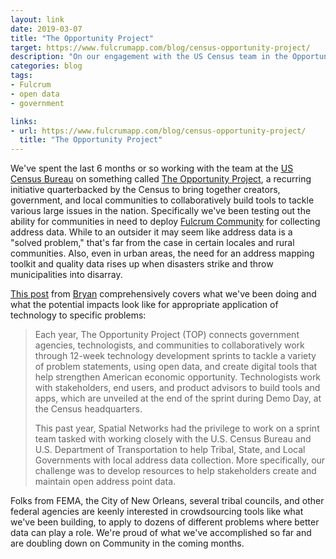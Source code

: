 ```yaml
---
layout: link
date: 2019-03-07
title: "The Opportunity Project"
target: https://www.fulcrumapp.com/blog/census-opportunity-project/
description: "On our engagement with the US Census team in the Opportunity Project."
categories: blog
tags:
- Fulcrum
- open data
- government

links:
- url: https://www.fulcrumapp.com/blog/census-opportunity-project/
  title: "The Opportunity Project"
---
```


We've spent the last 6 months or so working with the team at the [US Census Bureau](https://www.census.gov/ "US Census Bureau") on something called [The Opportunity Project](https://opportunity.census.gov/ "Census Opportunity Project"), a recurring initiative quarterbacked by the Census to bring together creators, government, and local communities to collaboratively build tools to tackle various large issues in the nation. Specifically we've been testing out the ability for communities in need to deploy [Fulcrum Community](https://www.fulcrumapp.com/community/ "Fulcrum Community") for collecting address data. While to an outsider it may seem like address data is a "solved problem," that's far from the case in certain locales and rural communities. Also, even in urban areas, the need for an address mapping toolkit and quality data rises up when disasters strike and throw municipalities into disarray.

[This post](https://www.fulcrumapp.com/blog/census-opportunity-project/ "The Opportunity Project") from [Bryan](https://twitter.com/brymcbride "Bryan McBride on Twitter") comprehensively covers what we've been doing and what the potential impacts look like for appropriate application of technology to specific problems:

> Each year, The Opportunity Project (TOP) connects government agencies, technologists, and communities to collaboratively work through 12-week technology development sprints to tackle a variety of problem statements, using open data, and create digital tools that help strengthen American economic opportunity. Technologists work with stakeholders, end users, and product advisors to build tools and apps, which are unveiled at the end of the sprint during Demo Day, at the Census headquarters.
>
> This past year, Spatial Networks had the privilege to work on a sprint team tasked with working closely with the U.S. Census Bureau and U.S. Department of Transportation to help Tribal, State, and Local Governments with local address data collection. More specifically, our challenge was to develop resources to help stakeholders create and maintain open address point data.

Folks from FEMA, the City of New Orleans, several tribal councils, and other federal agencies are keenly interested in crowdsourcing tools like what we've been building, to apply to dozens of different problems where better data can play a role. We're proud of what we've accomplished so far and are doubling down on Community in the coming months.
